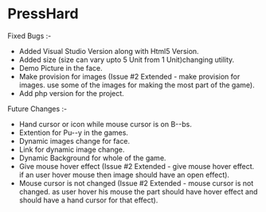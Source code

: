PressHard
=========
Fixed Bugs :-
- Added Visual Studio Version along with Html5 Version.
- Added size (size can vary upto 5 Unit from 1 Unit)changing utility.
- Demo Picture in the face.
- Make provision for images (Issue #2 Extended - make provision for images. use some of the images for making the most part of the game).
- Add php version for the project.

Future Changes :-
- Hand cursor or icon while mouse cursor is on B--bs.
- Extention for Pu--y in the games.
- Dynamic images change for face.
- Link for dynamic image change.
- Dynamic Background for whole of the game.
- Give mouse hover effect (Issue #2 Extended - give mouse hover effect. if an user hover mouse then image should have an open effect).
- Mouse cursor is not changed (Issue #2 Extended - mouse cursor is not changed. as user hover his mouse the part should have hover effect and should have a hand cursor for that effect).